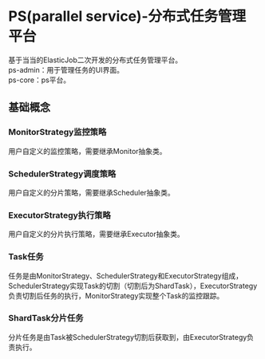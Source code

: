 # PS(parallel service)-分布式任务管理平台
基于当当的ElasticJob二次开发的分布式任务管理平台。<br>
ps-admin：用于管理任务的UI界面。<br>
ps-core：ps平台。<br>
## 基础概念
### MonitorStrategy监控策略
用户自定义的监控策略，需要继承Monitor抽象类。
### SchedulerStrategy调度策略
用户自定义的分片策略，需要继承Scheduler抽象类。
### ExecutorStrategy执行策略
用户自定义的分片执行策略，需要继承Executor抽象类。
### Task任务
任务是由MonitorStrategy、SchedulerStrategy和ExecutorStrategy组成，SchedulerStrategy实现Task的切割（切割后为ShardTask），ExecutorStrategy负责切割后任务的执行，MonitorStrategy实现整个Task的监控跟踪。
### ShardTask分片任务
分片任务是由Task被SchedulerStrategy切割后获取到，由ExecutorStrategy负责执行。

